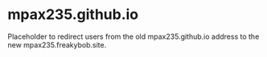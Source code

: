 # mpax235.github.io
Placeholder to redirect users from the old mpax235.github.io address to the new mpax235.freakybob.site.
